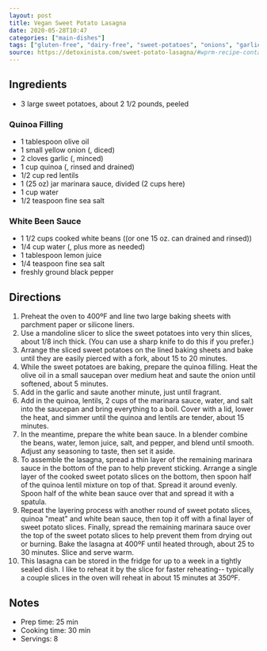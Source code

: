 ```yaml
---
layout: post
title: Vegan Sweet Potato Lasagna
date: 2020-05-28T10:47
categories: ["main-dishes"]
tags: ["gluten-free", "dairy-free", "sweet-potatoes", "onions", "garlic", "quinoa", "red-lentils", "white-beans"]
source: https://detoxinista.com/sweet-potato-lasagna/#wprm-recipe-container-27120
---
```


## Ingredients

- 3 large sweet potatoes, about 2 1/2 pounds, peeled

### Quinoa Filling ###

- 1 tablespoon olive oil
- 1 small yellow onion (, diced)
- 2 cloves garlic (, minced)
- 1 cup quinoa (, rinsed and drained)
- 1/2 cup red lentils
- 1 (25 oz) jar marinara sauce, divided (2 cups here)
- 1 cup water
- 1/2 teaspoon fine sea salt

### White Been Sauce ###

- 1 1/2 cups cooked white beans ((or one 15 oz. can drained and rinsed))
- 1/4 cup water (, plus more as needed)
- 1 tablespoon lemon juice
- 1/4 teaspoon fine sea salt
- freshly ground black pepper

## Directions

1. Preheat the oven to 400ºF and line two large baking sheets with parchment paper or silicone liners. 
2. Use a mandoline slicer to slice the sweet potatoes into very thin slices, about 1/8 inch thick. (You can use a sharp knife to do this if you prefer.)
2. Arrange the sliced sweet potatoes on the lined baking sheets and bake until they are easily pierced with a fork, about 15 to 20 minutes.
3. While the sweet potatoes are baking, prepare the quinoa filling. Heat the olive oil in a small saucepan over medium heat and saute the onion until softened, about 5 minutes. 
4. Add in the garlic and saute another minute, just until fragrant.
4. Add in the quinoa, lentils, 2 cups of the marinara sauce, water, and salt into the saucepan and bring everything to a boil. Cover with a lid, lower the heat, and simmer until the quinoa and lentils are tender, about 15 minutes.
5. In the meantime, prepare the white bean sauce. In a blender combine the beans, water, lemon juice, salt, and pepper, and blend until smooth. Adjust any seasoning to taste, then set it aside.
6. To assemble the lasagna, spread a thin layer of the remaining marinara sauce in the bottom of the pan to help prevent sticking. Arrange a single layer of the cooked sweet potato slices on the bottom, then spoon half of the quinoa lentil mixture on top of that. Spread it around evenly. Spoon half of the white bean sauce over that and spread it with a spatula.
7. Repeat the layering process with another round of sweet potato slices, quinoa "meat" and white bean sauce, then top it off with a final layer of sweet potato slices. Finally, spread the remaining marinara sauce over the top of the sweet potato slices to help prevent them from drying out or burning. Bake the lasagna at 400ºF until heated through, about 25 to 30 minutes. Slice and serve warm.
8. This lasagna can be stored in the fridge for up to a week in a tightly sealed dish. I like to reheat it by the slice for faster reheating-- typically a couple slices in the oven will reheat in about 15 minutes at 350ºF.

## Notes

* Prep time: 25 min
* Cooking time: 30 min
* Servings: 8

